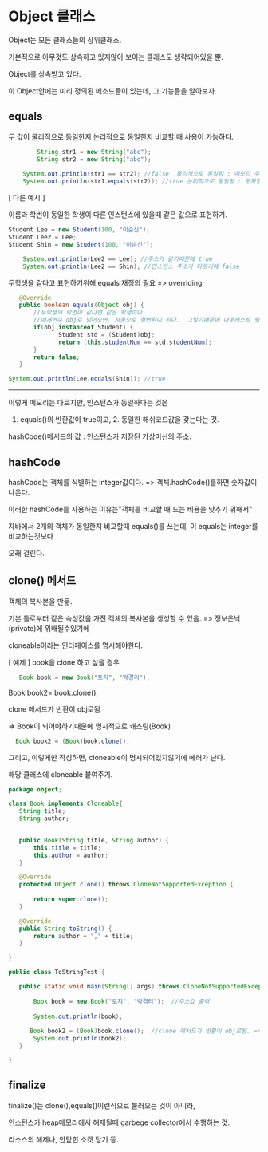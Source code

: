# Object 클래스

Object는 모든 클래스들의 상위클래스.

기본적으로 아무것도 상속하고 있지않아 보이는 클래스도 생략되어있을 뿐.

Object를 상속받고 있다.

이 Object안에는 미리 정의된 메소드들이 있는데, 그 기능들을 알아보자.

## equals
두 값이 물리적으로 동일한지 논리적으로 동일한지 비교할 때 사용이 가능하다.

```java
		String str1 = new String("abc");
		String str2 = new String("abc");
    
    System.out.println(str1 == str2); //false  물리적으로 동일함 : 메모리 주소가 같은가?
    System.out.println(str1.equals(str2)); //true 논리적으로 동일함 : 문자열이 같은가?

```

[ 다른 예시 ]

이름과 학번이 동일한 학생이 다른 인스턴스에 있을때 같은 값으로 표현하기.

```java
Student Lee = new Student(100, "이순신");
Student Lee2 = Lee;
Student Shin = new Student(100, "이순신");

	System.out.println(Lee2 == Lee); //주소가 같기때문에 true
	System.out.println(Lee2 == Shin); //인스턴스 주소가 다르기에 false

```
 두학생을 같다고 표현하기위해 equals 재정의 필요 => overriding 
 ```java
 	@Override
	public boolean equals(Object obj) {
		//두학생의 학번이 같다면 같은 학생이다. 
		//매개변수 obj로 넘어오면, 자동으로 형변환이 된다.  그렇기때문에 다운캐스팅 필요
		if(obj instanceof Student) {
			   Student std = (Student)obj;
			   return (this.studentNum == std.studentNum);
		}
		return false;
	}
 ```
 
 ```java
 System.out.println(Lee.equals(Shin)); //true
 ```
 
 --------------------------------------------------
 이렇게 메모리는 다르지만, 인스턴스가 동일하다는 것은 
 
 1. equals()의 반환값이 true이고, 2. 동일한 해쉬코드값을 갖는다는 것.
 
 hashCode()메서드의 값 : 인스턴스가 저장된 가상머신의 주소.
 
 
 ## hashCode
 
 hashCode는 객체를 식별하는 integer값이다. => 객체.hashCode()를하면 숫자값이 나온다.
 
 이러한 hashCode를 사용하는 이유는"객체를 비교할 때 드는 비용을 낮추기 위해서"
 
 자바에서 2개의 객체가 동일한지 비교할때 equals()를 쓰는데, 이 equals는 integer를 비교하는것보다
 
 오래 걸린다. 
 
 ## clone() 메서드
 
 객체의 복사본을 만듦.
 
 기본 틀로부터 같은 속성값을 가진 객체의 복사본을 생성할 수 있음. => 정보은닉(private)에 위배될수있기에
 
 cloneable이라는 인터페이스를 명시해야한다.
 
 [ 예제 ]
 book을 clone 하고 싶을 경우
 
 ```java
 	Book book = new Book("토지", "박경리");
 
 ```
  Book book2= book.clone(); 
  
 clone 메서드가 반환이 obj로됨
 
  => Book이 되어야하기때문에 명시적으로 캐스팅(Book)
  
  ```java
  	Book book2 = (Book)book.clone(); 
  ```
 
 그리고, 이렇게만 작성하면, cloneable이 명시되어있지않기에 에러가 난다.
 
 해당 클래스에 cloneable 붙여주기.
 
 ```java
package object;

class Book implements Cloneable{
	String title;
	String author;
	

	public Book(String title, String author) {
		this.title = title;
		this.author = author;
	}

	@Override
	protected Object clone() throws CloneNotSupportedException {
	
		return super.clone();
	}

	@Override
	public String toString() {
		return author + "," + title;
	}

}

public class ToStringTest {

	public static void main(String[] args) throws CloneNotSupportedException {
	  
		Book book = new Book("토지", "박경리");  //주소값 출력
  
		System.out.println(book);
		
	   Book book2 = (Book)book.clone();  //clone 메서드가 반환이 obj로됨. => Book이 되어야하기때문에 명시적으로 캐스팅(Book)
		System.out.println(book2);
	}

}

 
 ```
 
 
 ## finalize
 
 finalize()는 clone(),equals()이런식으로 불러오는 것이 아니라,
 
인스턴스가 heap메모리에서 해제될때 garbege collector에서 수행하는 것.
 
 리소스의 해제나, 안닫힌 소켓 닫기 등.
 
 
 
 
 
 
 
 
 
